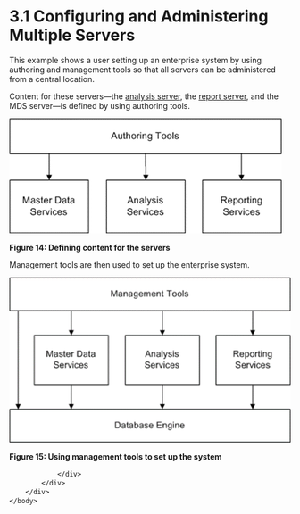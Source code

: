 <html dir="LTR" xmlns:mshelp="http://msdn.microsoft.com/mshelp" xmlns:ddue="http://ddue.schemas.microsoft.com/authoring/2003/5" xmlns:xlink="http://www.w3.org/1999/xlink" xmlns:tool="http://www.microsoft.com/tooltip">
    <head>
        <meta http-equiv="Content-Type" content="text/html; CHARSET=utf-8"></meta>
        <meta name="save" content="history"></meta>
        <title>3.1 Configuring and Administering Multiple Servers</title>
        <xml>
            <mshelp:toctitle title="3.1 Configuring and Administering Multiple Servers"></mshelp:toctitle>
            <mshelp:rltitle title="[MS-SSSO]: Configuring and Administering Multiple Servers"></mshelp:rltitle>
            <mshelp:keyword index="A" term="4cf4424f-ac9e-47c9-b464-cb6cfd355377"></mshelp:keyword>
            <mshelp:attr name="DCSext.ContentType" value="open specification"></mshelp:attr>
            <mshelp:attr name="AssetID" value="4cf4424f-ac9e-47c9-b464-cb6cfd355377"></mshelp:attr>
            <mshelp:attr name="TopicType" value="kbRef"></mshelp:attr>
            <mshelp:attr name="DCSext.Title" value="[MS-SSSO]: Configuring and Administering Multiple Servers" />
        </xml>
    </head>
    <body>
        <div id="header">
            <h1 class="heading">3.1 Configuring and Administering Multiple Servers</h1>
        </div>
        <div id="mainSection">
            <div id="mainBody">
                <div id="allHistory" class="saveHistory"></div>
                <div id="sectionSection0" class="section" name="collapseableSection">
                    

<p>This example shows a user setting up an enterprise system by
using authoring and management tools so that all servers can be administered
from a central location. </p>

<p>Content for these servers—the <a href="20049766-3c6e-4f20-a20e-64785e88f6f2.md#gt_3f8f73d9-c597-447c-b67e-47ec9930a916">analysis server</a>, the <a href="20049766-3c6e-4f20-a20e-64785e88f6f2.md#gt_cbdd3a12-e9ec-43e2-ac97-9c47f171f96a">report server</a>, and the MDS
server—is defined by using authoring tools.</p>

<p><img id="MS-SSSO_pict9f7d789e-76e8-03f9-cdd0-335cb5f05ec5.png" src="MS-SSSO_files/image013.png" alt="Defining content for the servers" title="Defining content for the servers"></p>

<p><b>Figure 14: Defining content for the servers</b></p>

<p>Management tools are then used to set up the enterprise
system.</p>

<p><img id="MS-SSSO_pict5ed4a690-bfc9-05e2-b40d-8b3eeedf58e0.png" src="MS-SSSO_files/image014.png" alt="Using management tools to set up the system" title="Using management tools to set up the system"></p>

<p><b>Figure 15: Using management tools to set up the system</b></p>


                </div>
            </div>
        </div>
    </body>
</html>